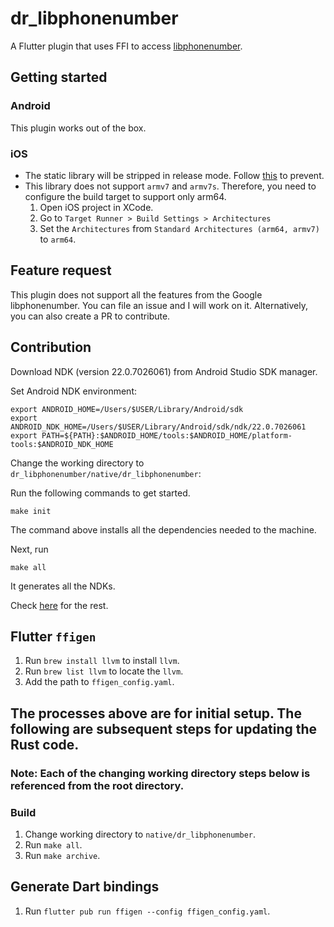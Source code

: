 # dr_libphonenumber

A Flutter plugin that uses FFI to access [libphonenumber](https://github.com/rustonaut/rust-phonenumber).

## Getting started

### Android
This plugin works out of the box.

### iOS
- The static library will be stripped in release mode. Follow [this](https://flutter.dev/docs/development/platform-integration/c-interop#ios-symbols-stripped)
to prevent.
- This library does not support `armv7` and `armv7s`. Therefore, you need to configure the build target to support only arm64.
  1. Open iOS project in XCode.
  2. Go to `Target Runner > Build Settings > Architectures`
  3. Set the `Architectures` from `Standard Architectures (arm64, armv7)` to `arm64`.

## Feature request
This plugin does not support all the features from the Google libphonenumber. You can file an issue and I will work on 
it. Alternatively, you can also create a PR to contribute.

## Contribution

Download NDK (version 22.0.7026061) from Android Studio SDK manager.

Set Android NDK environment:

```shell
export ANDROID_HOME=/Users/$USER/Library/Android/sdk
export ANDROID_NDK_HOME=/Users/$USER/Library/Android/sdk/ndk/22.0.7026061
export PATH=${PATH}:$ANDROID_HOME/tools:$ANDROID_HOME/platform-tools:$ANDROID_NDK_HOME
```

Change the working directory to `dr_libphonenumber/native/dr_libphonenumber`:

Run the following commands to get started.

```shell
make init
```

The command above installs all the dependencies needed to the machine.

Next, run

```shell
make all
```

It generates all the NDKs.

Check [here](https://github.com/TabooSun/flutter-rust-ffi) for the rest.

## Flutter `ffigen`
1. Run `brew install llvm` to install `llvm`.
2. Run `brew list llvm` to locate the `llvm`.
3. Add the path to `ffigen_config.yaml`.

## The processes above are for initial setup. The following are subsequent steps for updating the Rust code.

### Note: Each of the changing working directory steps below is referenced from the root directory. 

### Build
1. Change working directory to `native/dr_libphonenumber`.
2. Run `make all`.
3. Run `make archive`.

## Generate Dart bindings
1. Run `flutter pub run ffigen --config ffigen_config.yaml`.

